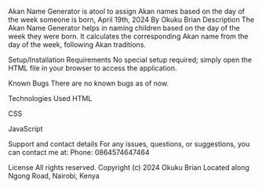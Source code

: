 Akan Name Generator is atool to assign Akan names based on the day of the week someone is born, April 19th, 2024 By Okuku Brian Description The Akan Name Generator helps in naming children based on the day of the week they were born. It calculates the corresponding Akan name from the day of the week, following Akan traditions.

Setup/Installation Requirements No special setup required; simply open the HTML file in your browser to access the application.

Known Bugs There are no known bugs as of now.

Technologies Used HTML

CSS

JavaScript

Support and contact details For any issues, questions, or suggestions, you can contact me at: Phone: 0864574647464

License All rights reserved. Copyright (c) 2024 Okuku Brian Located along Ngong Road, Nairobi, Kenya
